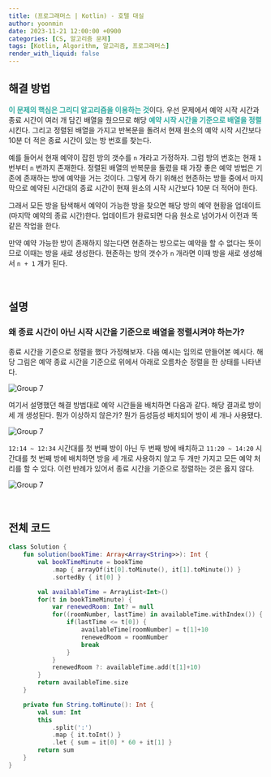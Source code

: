 ```yaml
---
title: (프로그래머스 | Kotlin) - 호텔 대실
author: yoonmin
date: 2023-11-21 12:00:00 +0900
categories: [CS, 알고리즘 문제]
tags: [Kotlin, Algorithm, 알고리즘, 프로그래머스]
render_with_liquid: false
---
```


## 해결 방법

<span style="color: #30aaa0">**이 문제의 핵심은 그리디 알고리즘을 이용하는 것**</span>이다. 우선 문제에서 예약 시작 시간과 종료 시간이 여러 개 담긴 배열을 줬으므로 해당 <span style="color: #30aaa0">**예약 시작 시간을 기준으로 배열을 정렬**</span>시킨다. 그리고 정렬된 배열을 가지고 반복문을 돌려서 현재 원소의 예약 시작 시간보다 10분 더 적은 종료 시간이 있는 방 번호를 찾는다.

예를 들어서 현재 예약이 잡힌 방의 갯수를 `n` 개라고 가정하자. 그럼 방의 번호는 현재 `1` 번부터 `n` 번까지 존재한다. 정렬된 배열의 반복문을 돌렸을 때 가장 좋은 예약 방법은 기존에 존재하는 방에 예약을 거는 것이다. 그렇게 하기 위해선 현존하는 방들 중에서 마지막으로 예약된 시간대의 종료 시간이 현재 원소의 시작 시간보다 10분 더 적어야 한다.

그래서 모든 방을 탐색해서 예약이 가능한 방을 찾으면 해당 방의 예약 현황을 업데이트(마지막 예약의 종료 시간)한다. 업데이트가 완료되면 다음 원소로 넘어가서 이전과 똑같은 작업을 한다.

만약 예약 가능한 방이 존재하지 않는다면 현존하는 방으로는 예약을 할 수 없다는 뜻이므로 이때는 방을 새로 생성한다. 현존하는 방의 갯수가 `n` 개라면 이때 방을 새로 생성해서 `n + 1` 개가 된다.

​		

## 설명

### 왜 종료 시간이 아닌 시작 시간을 기준으로 배열을 정렬시켜야 하는가?

종료 시간을 기준으로 정렬을 했다 가정해보자. 다음 예시는 임의로 만들어본 예시다. 해당 그림은 예약 종료 시간을 기준으로 위에서 아래로 오름차순 정렬을 한 상태를 나타낸다.

![Group 7](https://github.com/Yoon-Min/Yoon-Min.github.io/assets/80873132/ea8d0140-0af2-4790-8e45-e38c455e5da9)

여기서 설명했던 해결 방법대로 예약 시간들을 배치하면 다음과 같다. 해당 결과로 방이 세 개 생성된다. 뭔가 이상하지 않은가? 뭔가 듬성듬성 배치되어 방이 세 개나 사용됐다. 

![Group 7](https://github.com/Yoon-Min/Yoon-Min.github.io/assets/80873132/843c0785-088c-48d8-a521-a63d32d4c4ea)

`12:14 ~ 12:34` 시간대를 첫 번째 방이 아닌 두 번째 방에 배치하고 `11:20 ~ 14:20` 시간대를 첫 번째 방에 배치하면 방을 세 개로 사용하지 않고 두 개만 가지고 모든 예약 처리를 할 수 있다. 이런 반례가 있어서 종료 시간을 기준으로 정렬하는 것은 옳지 않다.

![Group 7](https://github.com/Yoon-Min/Yoon-Min.github.io/assets/80873132/bb566e1e-c49a-4df6-a8f4-62ca74defb7c)

​		

## 전체 코드

```kotlin
class Solution {
    fun solution(bookTime: Array<Array<String>>): Int {
        val bookTimeMinute = bookTime
            .map { arrayOf(it[0].toMinute(), it[1].toMinute()) }
            .sortedBy { it[0] }

        val availableTime = ArrayList<Int>()
        for(t in bookTimeMinute) {
            var renewedRoom: Int? = null
            for((roomNumber, lastTime) in availableTime.withIndex()) {
                if(lastTime <= t[0]) {
                    availableTime[roomNumber] = t[1]+10
                    renewedRoom = roomNumber
                    break
                }
            }
            renewedRoom ?: availableTime.add(t[1]+10)
        }
        return availableTime.size
    }

    private fun String.toMinute(): Int {
        val sum: Int
        this
            .split(':')
            .map { it.toInt() }
            .let { sum = it[0] * 60 + it[1] }
        return sum
    }
}
```


